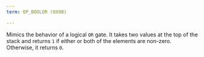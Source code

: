 ```yaml
---
term: OP_BOOLOR (0X9B)

---
```

Mimics the behavior of a logical `OR` gate. It takes two values at the top of the stack and returns `1` if either or both of the elements are non-zero. Otherwise, it returns `0`.